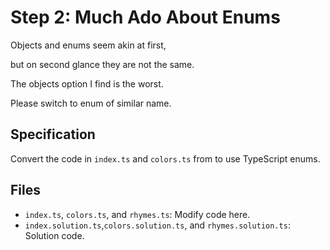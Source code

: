 # Step 2: Much Ado About Enums

Objects and enums seem akin at first,

but on second glance they are not the same.

The objects option I find is the worst.

Please switch to enum of similar name.

## Specification

Convert the code in `index.ts` and `colors.ts` from to use TypeScript enums.

## Files

- `index.ts`, `colors.ts`, and `rhymes.ts`: Modify code here.
- `index.solution.ts`,`colors.solution.ts`, and `rhymes.solution.ts`: Solution code.
